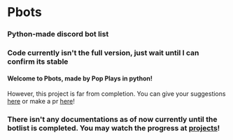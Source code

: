 # Pbots
### Python-made discord bot list
### Code currently isn't the full version, just wait until I can confirm its stable
#### Welcome to Pbots, made by Pop Plays in python!
However, this project is far from completion. You can give your suggestions [here](https://github.com/popQA17/pbots/issues) or make a pr [here](https://github.com/popQA17/pbots/pulls)!

### There isn't any documentations as of now currently until the botlist is completed. You may watch the progress at [projects](https://github.com/popQA17/pbots/projects)!
